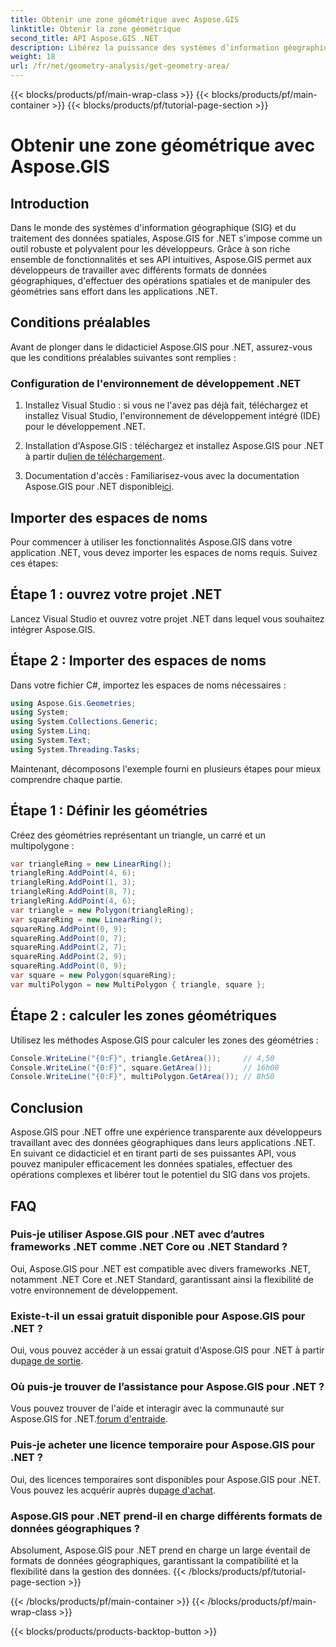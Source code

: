 ```yaml
---
title: Obtenir une zone géométrique avec Aspose.GIS
linktitle: Obtenir la zone géométrique
second_title: API Aspose.GIS .NET
description: Libérez la puissance des systèmes d’information géographique dans .NET avec Aspose.GIS. Effectuez des opérations spatiales sans effort.
weight: 18
url: /fr/net/geometry-analysis/get-geometry-area/
---
```


{{< blocks/products/pf/main-wrap-class >}}
{{< blocks/products/pf/main-container >}}
{{< blocks/products/pf/tutorial-page-section >}}

# Obtenir une zone géométrique avec Aspose.GIS

## Introduction
Dans le monde des systèmes d'information géographique (SIG) et du traitement des données spatiales, Aspose.GIS for .NET s'impose comme un outil robuste et polyvalent pour les développeurs. Grâce à son riche ensemble de fonctionnalités et ses API intuitives, Aspose.GIS permet aux développeurs de travailler avec différents formats de données géographiques, d'effectuer des opérations spatiales et de manipuler des géométries sans effort dans les applications .NET.
## Conditions préalables
Avant de plonger dans le didacticiel Aspose.GIS pour .NET, assurez-vous que les conditions préalables suivantes sont remplies :
### Configuration de l'environnement de développement .NET
1. Installez Visual Studio : si vous ne l'avez pas déjà fait, téléchargez et installez Visual Studio, l'environnement de développement intégré (IDE) pour le développement .NET.
   
2.  Installation d'Aspose.GIS : téléchargez et installez Aspose.GIS pour .NET à partir du[lien de téléchargement](https://releases.aspose.com/gis/net/).
3. Documentation d'accès : Familiarisez-vous avec la documentation Aspose.GIS pour .NET disponible[ici](https://reference.aspose.com/gis/net/).

## Importer des espaces de noms
Pour commencer à utiliser les fonctionnalités Aspose.GIS dans votre application .NET, vous devez importer les espaces de noms requis. Suivez ces étapes:
## Étape 1 : ouvrez votre projet .NET
Lancez Visual Studio et ouvrez votre projet .NET dans lequel vous souhaitez intégrer Aspose.GIS.
## Étape 2 : Importer des espaces de noms
Dans votre fichier C#, importez les espaces de noms nécessaires :
```csharp
using Aspose.Gis.Geometries;
using System;
using System.Collections.Generic;
using System.Linq;
using System.Text;
using System.Threading.Tasks;
```

Maintenant, décomposons l'exemple fourni en plusieurs étapes pour mieux comprendre chaque partie.
## Étape 1 : Définir les géométries
Créez des géométries représentant un triangle, un carré et un multipolygone :
```csharp
var triangleRing = new LinearRing();
triangleRing.AddPoint(4, 6);
triangleRing.AddPoint(1, 3);
triangleRing.AddPoint(8, 7);
triangleRing.AddPoint(4, 6);
var triangle = new Polygon(triangleRing);
var squareRing = new LinearRing();
squareRing.AddPoint(0, 9);
squareRing.AddPoint(0, 7);
squareRing.AddPoint(2, 7);
squareRing.AddPoint(2, 9);
squareRing.AddPoint(0, 9);
var square = new Polygon(squareRing);
var multiPolygon = new MultiPolygon { triangle, square };
```
## Étape 2 : calculer les zones géométriques
Utilisez les méthodes Aspose.GIS pour calculer les zones des géométries :
```csharp
Console.WriteLine("{0:F}", triangle.GetArea());     // 4,50
Console.WriteLine("{0:F}", square.GetArea());       // 16h00
Console.WriteLine("{0:F}", multiPolygon.GetArea()); // 8h50
```

## Conclusion
Aspose.GIS pour .NET offre une expérience transparente aux développeurs travaillant avec des données géographiques dans leurs applications .NET. En suivant ce didacticiel et en tirant parti de ses puissantes API, vous pouvez manipuler efficacement les données spatiales, effectuer des opérations complexes et libérer tout le potentiel du SIG dans vos projets.
## FAQ
### Puis-je utiliser Aspose.GIS pour .NET avec d’autres frameworks .NET comme .NET Core ou .NET Standard ?
Oui, Aspose.GIS pour .NET est compatible avec divers frameworks .NET, notamment .NET Core et .NET Standard, garantissant ainsi la flexibilité de votre environnement de développement.
### Existe-t-il un essai gratuit disponible pour Aspose.GIS pour .NET ?
 Oui, vous pouvez accéder à un essai gratuit d'Aspose.GIS pour .NET à partir du[page de sortie](https://releases.aspose.com/).
### Où puis-je trouver de l’assistance pour Aspose.GIS pour .NET ?
 Vous pouvez trouver de l'aide et interagir avec la communauté sur Aspose.GIS for .NET.[forum d'entraide](https://forum.aspose.com/c/gis/33).
### Puis-je acheter une licence temporaire pour Aspose.GIS pour .NET ?
 Oui, des licences temporaires sont disponibles pour Aspose.GIS pour .NET. Vous pouvez les acquérir auprès du[page d'achat](https://purchase.aspose.com/temporary-license/).
### Aspose.GIS pour .NET prend-il en charge différents formats de données géographiques ?
Absolument, Aspose.GIS pour .NET prend en charge un large éventail de formats de données géographiques, garantissant la compatibilité et la flexibilité dans la gestion des données.
{{< /blocks/products/pf/tutorial-page-section >}}

{{< /blocks/products/pf/main-container >}}
{{< /blocks/products/pf/main-wrap-class >}}

{{< blocks/products/products-backtop-button >}}
